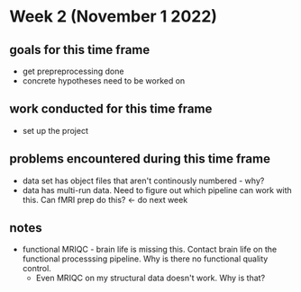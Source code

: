 # Week 2 (November 1 2022)

## goals for this time frame
- get prepreprocessing done
- concrete hypotheses need to be worked on

## work conducted for this time frame
- set up the project

## problems encountered during this time frame
- data set has object files that aren't continously numbered - why?
- data has multi-run data. Need to figure out which pipeline can work with this. Can fMRI prep do this? <- do next week

## notes
- functional MRIQC - brain life is missing this. Contact brain life on the functional processsing pipeline. Why is there no functional quality control.
    - Even MRIQC on my structural data doesn't work. Why is that?

